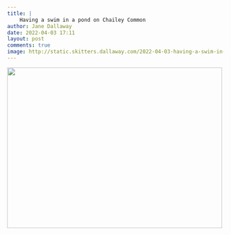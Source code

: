 ```yaml
---
title: |
    Having a swim in a pond on Chailey Common
author: Jane Dallaway
date: 2022-04-03 17:11
layout: post
comments: true
image: http://static.skitters.dallaway.com/2022-04-03-having-a-swim-in-a-pond-on-chailey-common-fullsize-0.jpeg
---
```


<a href="http://static.skitters.dallaway.com/2022-04-03-having-a-swim-in-a-pond-on-chailey-common-fullsize-0.jpeg"><img src="http://static.skitters.dallaway.com/2022-04-03-having-a-swim-in-a-pond-on-chailey-common-thumb-0.jpeg" width="500" height="375"></a>



